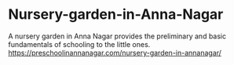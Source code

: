 # Nursery-garden-in-Anna-Nagar
A nursery garden in Anna Nagar provides the preliminary and basic fundamentals of schooling to the little ones. https://preschoolinannanagar.com/nursery-garden-in-annanagar/
